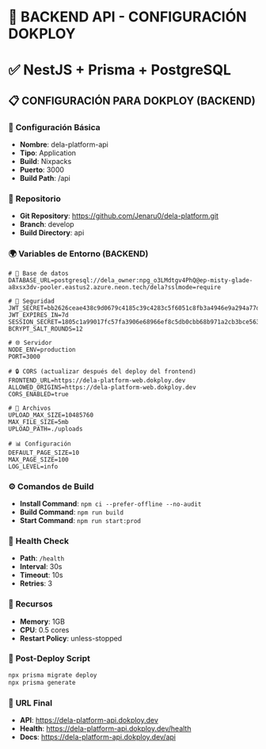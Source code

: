 # 🚀 BACKEND API - CONFIGURACIÓN DOKPLOY

# ✅ NestJS + Prisma + PostgreSQL

## 📋 CONFIGURACIÓN PARA DOKPLOY (BACKEND)

### 🔧 **Configuración Básica**

- **Nombre**: dela-platform-api
- **Tipo**: Application
- **Build**: Nixpacks
- **Puerto**: 3000
- **Build Path**: /api

### 🔗 **Repositorio**

- **Git Repository**: https://github.com/Jenaru0/dela-platform.git
- **Branch**: develop
- **Build Directory**: api

### 🌍 **Variables de Entorno (BACKEND)**

```env
# 🔐 Base de datos
DATABASE_URL=postgresql://dela_owner:npg_o3LMdtgv4PhQ@ep-misty-glade-a8xsx3dv-pooler.eastus2.azure.neon.tech/dela?sslmode=require

# 🔑 Seguridad
JWT_SECRET=bb2626ceae438c9d0679c4185c39c4283c5f6051c8fb3a4946e9a294a77dad74
JWT_EXPIRES_IN=7d
SESSION_SECRET=1805c1a99017fc57fa3906e68966ef8c5db0cbb68b971a2cb3bce56356025111
BCRYPT_SALT_ROUNDS=12

# 🌐 Servidor
NODE_ENV=production
PORT=3000

# 🔒 CORS (actualizar después del deploy del frontend)
FRONTEND_URL=https://dela-platform-web.dokploy.dev
ALLOWED_ORIGINS=https://dela-platform-web.dokploy.dev
CORS_ENABLED=true

# 📁 Archivos
UPLOAD_MAX_SIZE=10485760
MAX_FILE_SIZE=5mb
UPLOAD_PATH=./uploads

# 📊 Configuración
DEFAULT_PAGE_SIZE=10
MAX_PAGE_SIZE=100
LOG_LEVEL=info
```

### ⚙️ **Comandos de Build**

- **Install Command**: `npm ci --prefer-offline --no-audit`
- **Build Command**: `npm run build`
- **Start Command**: `npm run start:prod`

### 🏥 **Health Check**

- **Path**: `/health`
- **Interval**: 30s
- **Timeout**: 10s
- **Retries**: 3

### 💾 **Recursos**

- **Memory**: 1GB
- **CPU**: 0.5 cores
- **Restart Policy**: unless-stopped

### 🔄 **Post-Deploy Script**

```bash
npx prisma migrate deploy
npx prisma generate
```

### 📍 **URL Final**

- **API**: https://dela-platform-api.dokploy.dev
- **Health**: https://dela-platform-api.dokploy.dev/health
- **Docs**: https://dela-platform-api.dokploy.dev/api
